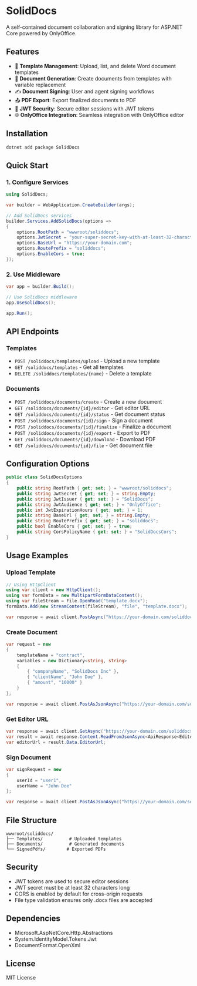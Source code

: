 # SolidDocs

A self-contained document collaboration and signing library for ASP.NET Core powered by OnlyOffice.

## Features

- 📁 **Template Management**: Upload, list, and delete Word document templates
- 📄 **Document Generation**: Create documents from templates with variable replacement
- ✍️ **Document Signing**: User and agent signing workflows
- 📤 **PDF Export**: Export finalized documents to PDF
- 🔐 **JWT Security**: Secure editor sessions with JWT tokens
- 🌐 **OnlyOffice Integration**: Seamless integration with OnlyOffice editor

## Installation

```bash
dotnet add package SolidDocs
```

## Quick Start

### 1. Configure Services

```csharp
using SolidDocs;

var builder = WebApplication.CreateBuilder(args);

// Add SolidDocs services
builder.Services.AddSolidDocs(options =>
{
    options.RootPath = "wwwroot/soliddocs";
    options.JwtSecret = "your-super-secret-key-with-at-least-32-characters";
    options.BaseUrl = "https://your-domain.com";
    options.RoutePrefix = "soliddocs";
    options.EnableCors = true;
});
```

### 2. Use Middleware

```csharp
var app = builder.Build();

// Use SolidDocs middleware
app.UseSolidDocs();

app.Run();
```

## API Endpoints

### Templates

- `POST /soliddocs/templates/upload` - Upload a new template
- `GET /soliddocs/templates` - Get all templates
- `DELETE /soliddocs/templates/{name}` - Delete a template

### Documents

- `POST /soliddocs/documents/create` - Create a new document
- `GET /soliddocs/documents/{id}/editor` - Get editor URL
- `GET /soliddocs/documents/{id}/status` - Get document status
- `POST /soliddocs/documents/{id}/sign` - Sign a document
- `POST /soliddocs/documents/{id}/finalize` - Finalize a document
- `POST /soliddocs/documents/{id}/export` - Export to PDF
- `GET /soliddocs/documents/{id}/download` - Download PDF
- `GET /soliddocs/documents/{id}/file` - Get document file

## Configuration Options

```csharp
public class SolidDocsOptions
{
    public string RootPath { get; set; } = "wwwroot/soliddocs";
    public string JwtSecret { get; set; } = string.Empty;
    public string JwtIssuer { get; set; } = "SolidDocs";
    public string JwtAudience { get; set; } = "OnlyOffice";
    public int JwtExpirationHours { get; set; } = 1;
    public string BaseUrl { get; set; } = string.Empty;
    public string RoutePrefix { get; set; } = "soliddocs";
    public bool EnableCors { get; set; } = true;
    public string CorsPolicyName { get; set; } = "SolidDocsCors";
}
```

## Usage Examples

### Upload Template

```csharp
// Using HttpClient
using var client = new HttpClient();
using var formData = new MultipartFormDataContent();
using var fileStream = File.OpenRead("template.docx");
formData.Add(new StreamContent(fileStream), "file", "template.docx");

var response = await client.PostAsync("https://your-domain.com/soliddocs/templates/upload", formData);
```

### Create Document

```csharp
var request = new
{
    templateName = "contract",
    variables = new Dictionary<string, string>
    {
        { "companyName", "SolidDocs Inc" },
        { "clientName", "John Doe" },
        { "amount", "10000" }
    }
};

var response = await client.PostAsJsonAsync("https://your-domain.com/soliddocs/documents/create", request);
```

### Get Editor URL

```csharp
var response = await client.GetAsync("https://your-domain.com/soliddocs/documents/{id}/editor?userId=user1&userName=John");
var result = await response.Content.ReadFromJsonAsync<ApiResponse<EditorResponse>>();
var editorUrl = result.Data.EditorUrl;
```

### Sign Document

```csharp
var signRequest = new
{
    userId = "user1",
    userName = "John Doe"
};

var response = await client.PostAsJsonAsync("https://your-domain.com/soliddocs/documents/{id}/sign", signRequest);
```

## File Structure

```
wwwroot/soliddocs/
├── Templates/          # Uploaded templates
├── Documents/          # Generated documents
└── SignedPdfs/        # Exported PDFs
```

## Security

- JWT tokens are used to secure editor sessions
- JWT secret must be at least 32 characters long
- CORS is enabled by default for cross-origin requests
- File type validation ensures only .docx files are accepted

## Dependencies

- Microsoft.AspNetCore.Http.Abstractions
- System.IdentityModel.Tokens.Jwt
- DocumentFormat.OpenXml

## License

MIT License 